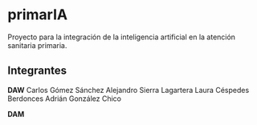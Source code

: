 # primarIA
Proyecto para la integración de la inteligencia artificial en la atención sanitaria primaria.


## Integrantes
**DAW**
Carlos Gómez Sánchez
Alejandro Sierra Lagartera
Laura Céspedes Berdonces
Adrián González Chico

**DAM**
